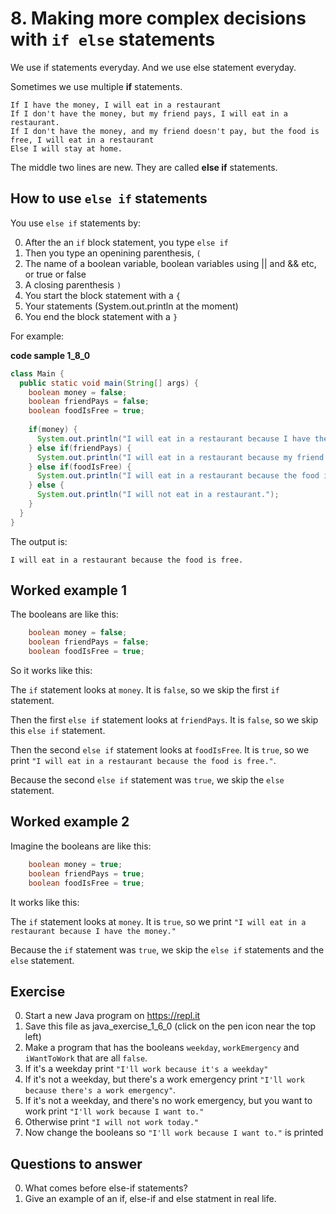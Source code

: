 # 8. Making more complex decisions with `if else` statements 

We use if statements everyday. And we use else statement everyday.

Sometimes we use multiple **if** statements.

```
If I have the money, I will eat in a restaurant
If I don't have the money, but my friend pays, I will eat in a restaurant.
If I don't have the money, and my friend doesn't pay, but the food is free, I will eat in a restaurant
Else I will stay at home.
```

The middle two lines are new. They are called **else if** statements.

## How to use `else if` statements

You use `else if` statements by:

0. After the an `if` block statement, you type `else if`
0. Then you type an openining parenthesis, `(`
0. The name of a boolean variable, boolean variables using || and && etc, or true or false
0. A closing parenthesis `)`
0. You start the block statement with a `{`
0. Your statements (System.out.println at the moment)
0. You end the block statement with a `}`

For example:

**code sample 1_8_0**
```java
class Main {
  public static void main(String[] args) {
    boolean money = false;
    boolean friendPays = false;
    boolean foodIsFree = true;    
    
    if(money) {
      System.out.println("I will eat in a restaurant because I have the money.");
    } else if(friendPays) {
      System.out.println("I will eat in a restaurant because my friend will pay.");
    } else if(foodIsFree) {      
      System.out.println("I will eat in a restaurant because the food is free.");    
    } else {
      System.out.println("I will not eat in a restaurant.");        
    }
  }
}
```

The output is:

```
I will eat in a restaurant because the food is free.
```

## Worked example 1

The booleans are like this:

```java
    boolean money = false;
    boolean friendPays = false;
    boolean foodIsFree = true;
```

So it works like this: 

The `if` statement looks at `money`. It is `false`, so we skip the first `if` statement. 

Then the first `else if` statement looks at `friendPays`. It is `false`, so we skip this `else if` statement. 

Then the second `else if` statement looks at `foodIsFree`. It is `true`, so we print `"I will eat in a restaurant because the food is free."`.

Because the second `else if` statement was `true`, we skip the `else` statement.

## Worked example 2

Imagine the booleans are like this:

```java
    boolean money = true;
    boolean friendPays = true;
    boolean foodIsFree = true;    
```

It works like this: 

The `if` statement looks at `money`. It is `true`, so we print `"I will eat in a restaurant because I have the money."`

Because the `if` statement was `true`, we skip the `else if` statements and the `else` statement.

## Exercise

0. Start a new Java program on https://repl.it
0. Save this file as java_exercise_1_6_0 (click on the pen icon near the top left)
0. Make a program that has the booleans `weekday`, `workEmergency` and `iWantToWork` that are all `false`.
0. If it's a weekday print `"I'll work because it's a weekday"`
0. If it's not a weekday, but there's a work emergency print `"I'll work because there's a work emergency"`.
0. If it's not a weekday, and there's no work emergency, but you want to work print `"I'll work because I want to."`
0. Otherwise print `"I will not work today."`
0. Now change the booleans so `"I'll work because I want to."` is printed

## Questions to answer ##

0. What comes before else-if statements?
0. Give an example of an if, else-if and else statment in real life.

